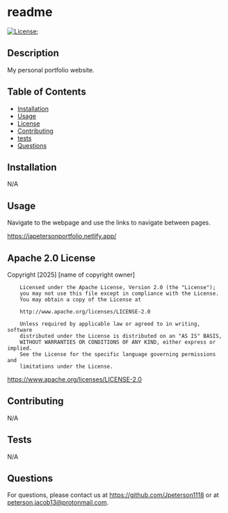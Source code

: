# readme
  [![License](https://img.shields.io/badge/License-Apache_2.0-blue.svg)](https://opensource.org/licenses/Apache-2.0);

  ## Description

  My personal portfolio website.

  ## Table of Contents

  - [Installation](#installation})
  - [Usage](#usage)
  - [License](#license)
  - [Contributing](#contributing)
  - [tests](#tests)
  - [Questions](#questions)

  ## Installation

  N/A

  ## Usage
  Navigate to the webpage and use the links to navigate between pages.

  https://japetersonportfolio.netlify.app/

  ## Apache 2.0 License

  Copyright [2025] [name of copyright owner]

        Licensed under the Apache License, Version 2.0 (the "License");
        you may not use this file except in compliance with the License.
        You may obtain a copy of the License at

        http://www.apache.org/licenses/LICENSE-2.0

        Unless required by applicable law or agreed to in writing, software
        distributed under the License is distributed on an "AS IS" BASIS,
        WITHOUT WARRANTIES OR CONDITIONS OF ANY KIND, either express or implied.
        See the License for the specific language governing permissions and
        limitations under the License.

  https://www.apache.org/licenses/LICENSE-2.0

  ## Contributing

  N/A

  ## Tests

  N/A

  ## Questions

  For questions, please contact us at https://github.com/Jpeterson1118 or at peterson.jacob13@protonmail.com.

